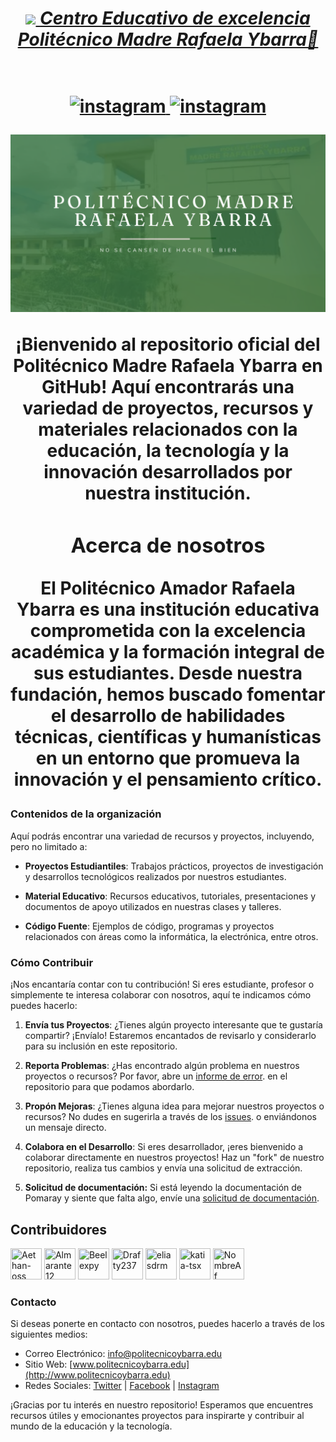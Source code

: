 <h1 align="center">
    <a href="https://pomaray.edu.do/#gh-light-mode-only">
    <img src="https://avatars.githubusercontent.com/u/146970277?s=200&v=4>
    </a>
</h1>

<p align="center">
  <i align="center">Centro Educativo de excelencia Politécnico Madre Rafaela  Ybarra🚀</i>
</p>

<h4 align="center">
  <br>
  <a href="https://instagram.com/yoamoapomaray">
    <img src="https://img.shields.io/badge/instagram-whitesmoke.svg?style=flat-square&logo=instagram" alt="instagram" style="height: 20px;">
  </a>
  <a href="https://facebook.com/lovepomaray">
    <img src="https://img.shields.io/badge/facebook-blue.svg?style=flat-square&logo=facebook" alt="instagram" style="height: 20px;">
  </a>

  <br/>

<p align="center">
<a href="https://amplication.com/#gh-light-mode-only">
    <img src="https://github.com/pomaray/pomaray-app/blob/main/public/images/banner/home.png?raw=true">
    </a>
</p>

¡Bienvenido al repositorio oficial del Politécnico Madre Rafaela Ybarra en GitHub! Aquí encontrarás una variedad de proyectos, recursos y materiales relacionados con la educación, la tecnología y la innovación desarrollados por nuestra institución.

### Acerca de nosotros

El Politécnico Amador Rafaela Ybarra es una institución educativa comprometida con la excelencia académica y la formación integral de sus estudiantes. Desde nuestra fundación, hemos buscado fomentar el desarrollo de habilidades técnicas, científicas y humanísticas en un entorno que promueva la innovación y el pensamiento crítico.

### Contenidos de la organización

Aquí podrás encontrar una variedad de recursos y proyectos, incluyendo, pero no limitado a:

- **Proyectos Estudiantiles**: Trabajos prácticos, proyectos de investigación y desarrollos tecnológicos realizados por nuestros estudiantes.
  
- **Material Educativo**: Recursos educativos, tutoriales, presentaciones y documentos de apoyo utilizados en nuestras clases y talleres.
  
- **Código Fuente**: Ejemplos de código, programas y proyectos relacionados con áreas como la informática, la electrónica, entre otros.

### Cómo Contribuir

¡Nos encantaría contar con tu contribución! Si eres estudiante, profesor o simplemente te interesa colaborar con nosotros, aquí te indicamos cómo puedes hacerlo:

1. **Envía tus Proyectos**: ¿Tienes algún proyecto interesante que te gustaría compartir? ¡Envíalo! Estaremos encantados de revisarlo y considerarlo para su inclusión en este repositorio.

2. **Reporta Problemas**: ¿Has encontrado algún problema en nuestros proyectos o recursos? Por favor, abre un [informe de error](https://github.com/pomaray/pomaray/issues/new?assignees=&labels=type%3A+bug&template=bug.yaml&title=%F0%9F%90%9B+Reporte+de+error%3A+). en el repositorio para que podamos abordarlo.

3. **Propón Mejoras**: ¿Tienes alguna idea para mejorar nuestros proyectos o recursos? No dudes en sugerirla a través de los [issues](https://github.com/pomaray/pomaray/issues/new?assignees=&labels=type%3A+feature+request&template=feature.yml).
 o enviándonos un mensaje directo.

4. **Colabora en el Desarrollo**: Si eres desarrollador, ¡eres bienvenido a colaborar directamente en nuestros proyectos! Haz un "fork" de nuestro repositorio, realiza tus cambios y envía una solicitud de extracción.

5. **Solicitud de documentación:** Si está leyendo la documentación de Pomaray y siente que falta algo, envíe una [solicitud de documentación](https://github.com/pomaray/pomaray/issues/new?assignees=&labels=type%3A+docs&template=documentation-request.yaml&title=%F0%9F%93%96+Documentación%3A+).

## Contribuidores

[//]: contributor-faces
<a href="https://github.com/Aethan-oss"><img src="https://avatars.githubusercontent.com/u/147565202?v=4" title="Aethan-oss" width="50" height="50"></a>
<a href="https://github.com/Almarante12"><img src="https://avatars.githubusercontent.com/u/149071635?v=4" title="Almarante12" width="50" height="50"></a>
<a href="https://github.com/Beelexpy"><img src="https://avatars.githubusercontent.com/u/147563711?v=4" title="Beelexpy" width="50" height="50"></a>
<a href="https://github.com/Drafty237"><img src="https://avatars.githubusercontent.com/u/147564544?v=4" title="Drafty237" width="50" height="50"></a>
<a href="https://github.com/eliasdrm"><img src="https://avatars.githubusercontent.com/u/114700694?v=4" title="eliasdrm" width="50" height="50"></a>
<a href="https://github.com/katia-tsx"><img src="https://avatars.githubusercontent.com/u/123526476?v=4" title="katia-tsx" width="50" height="50"></a>
<a href="https://github.com/NombreAf"><img src="https://avatars.githubusercontent.com/u/86320830?v=4" title="NombreAf" width="50" height="50"></a>


### Contacto

Si deseas ponerte en contacto con nosotros, puedes hacerlo a través de los siguientes medios:

- Correo Electrónico: info@politecnicoybarra.edu
- Sitio Web: [www.politecnicoybarra.edu](http://www.politecnicoybarra.edu)
- Redes Sociales: [Twitter](https://twitter.com/politecnicoybarra) | [Facebook](https://www.facebook.com/politecnicoybarra) | [Instagram](https://www.instagram.com/politecnicoybarra)

¡Gracias por tu interés en nuestro repositorio! Esperamos que encuentres recursos útiles y emocionantes proyectos para inspirarte y contribuir al mundo de la educación y la tecnología.
